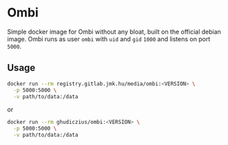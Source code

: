 # Ombi

Simple docker image for Ombi without any bloat, built on the official debian image. Ombi runs as user `ombi` with `uid` and `gid` `1000` and listens on port `5000`.

## Usage

```sh
docker run --rm registry.gitlab.jmk.hu/media/ombi:<VERSION> \
  -p 5000:5000 \
  -v path/to/data:/data
```

or

```sh
docker run --rm ghudiczius/ombi:<VERSION> \
  -p 5000:5000 \
  -v path/to/data:/data
```
